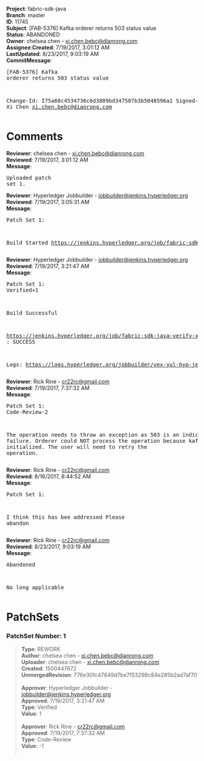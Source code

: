 <strong>Project</strong>: fabric-sdk-java</br><strong>Branch</strong>: master<br><strong>ID</strong>: 11745<br><strong>Subject</strong>: [FAB-5376] Kafka orderer returns 503 status value<br><strong>Status</strong>: ABANDONED<br><strong>Owner</strong>: chelsea chen - xi.chen.bebc@dianrong.com<br><strong>Assignee</strong>:<strong>Created</strong>: 7/19/2017, 3:01:12 AM<br><strong>LastUpdated</strong>: 8/23/2017, 9:03:19 AM<br><strong>CommitMessage</strong>:<br><pre>[FAB-5376] Kafka orderer returns 503 status value

Change-Id: I75a68c4534736c6d3889bd347507b3b5048596a1
Signed-off-by: Xi Chen <xi.chen.bebc@dianrong.com>
</pre><h1>Comments</h1><strong>Reviewer</strong>: chelsea chen - xi.chen.bebc@dianrong.com<br><strong>Reviewed</strong>: 7/19/2017, 3:01:12 AM<br><strong>Message</strong>: <pre>Uploaded patch set 1.</pre><strong>Reviewer</strong>: Hyperledger Jobbuilder - jobbuilder@jenkins.hyperledger.org<br><strong>Reviewed</strong>: 7/19/2017, 3:05:31 AM<br><strong>Message</strong>: <pre>Patch Set 1:

Build Started https://jenkins.hyperledger.org/job/fabric-sdk-java-verify-x86_64/1059/</pre><strong>Reviewer</strong>: Hyperledger Jobbuilder - jobbuilder@jenkins.hyperledger.org<br><strong>Reviewed</strong>: 7/19/2017, 3:21:47 AM<br><strong>Message</strong>: <pre>Patch Set 1: Verified+1

Build Successful 

https://jenkins.hyperledger.org/job/fabric-sdk-java-verify-x86_64/1059/ : SUCCESS

Logs: https://logs.hyperledger.org/jobbuilder/vex-yul-hyp-jenkins-1/fabric-sdk-java-verify-x86_64/1059</pre><strong>Reviewer</strong>: Rick Rine - cr22rc@gmail.com<br><strong>Reviewed</strong>: 7/19/2017, 7:37:32 AM<br><strong>Message</strong>: <pre>Patch Set 1: Code-Review-2

The operation needs to throw an exception as 503 is an indicator of a failure.  Orderer could NOT process the operation because kafa is not yet initialized.  The user will need to retry the operation.</pre><strong>Reviewer</strong>: Rick Rine - cr22rc@gmail.com<br><strong>Reviewed</strong>: 8/16/2017, 8:44:52 AM<br><strong>Message</strong>: <pre>Patch Set 1:

I think this has bee addressed 
Please abandon</pre><strong>Reviewer</strong>: Rick Rine - cr22rc@gmail.com<br><strong>Reviewed</strong>: 8/23/2017, 9:03:19 AM<br><strong>Message</strong>: <pre>Abandoned

No long applicable</pre><h1>PatchSets</h1><h3>PatchSet Number: 1</h3><blockquote><strong>Type</strong>: REWORK<br><strong>Author</strong>: chelsea chen - xi.chen.bebc@dianrong.com<br><strong>Uploader</strong>: chelsea chen - xi.chen.bebc@dianrong.com<br><strong>Created</strong>: 1500447672<br><strong>UnmergedRevision</strong>: 776e30fc47649d7be7f53298c84e285b2ad7af70<br><br><strong>Approver</strong>: Hyperledger Jobbuilder - jobbuilder@jenkins.hyperledger.org<br><strong>Approved</strong>: 7/19/2017, 3:21:47 AM<br><strong>Type</strong>: Verified<br><strong>Value</strong>: 1<br><br><strong>Approver</strong>: Rick Rine - cr22rc@gmail.com<br><strong>Approved</strong>: 7/19/2017, 7:37:32 AM<br><strong>Type</strong>: Code-Review<br><strong>Value</strong>: -1<br><br></blockquote>